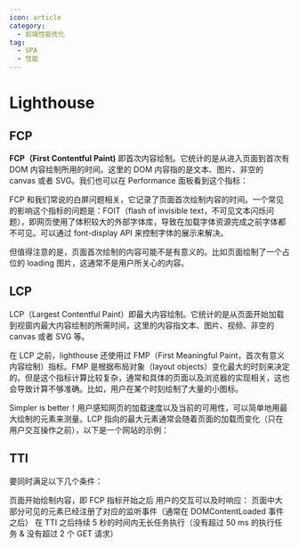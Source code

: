 ```yaml
---
icon: article
category:
  - 前端性能优化
tag:
  - SPA
  - 性能
---
```


# Lighthouse

## FCP

**FCP（First Contentful Paint)** 即首次内容绘制。它统计的是从进入页面到首次有 DOM 内容绘制所用的时间。这里的 DOM 内容指的是文本、图片、非空的 canvas 或者 SVG。我们也可以在 Performance 面板看到这个指标： ​

FCP 和我们常说的白屏问题相关，它记录了页面首次绘制内容的时间。一个常见的影响这个指标的问题是：FOIT（flash of invisible text，不可见文本闪烁问题），即网页使用了体积较大的外部字体库，导致在加载字体资源完成之前字体都不可见。可以通过 font-display API 来控制字体的展示来解决。

但值得注意的是，页面首次绘制的内容可能不是有意义的。比如页面绘制了一个占位的 loading 图片，这通常不是用户所关心的内容。

## LCP

LCP（Largest Contentful Paint）即最大内容绘制。它统计的是从页面开始加载到视窗内最大内容绘制的所需时间，这里的内容指文本、图片、视频、非空的 canvas 或者 SVG 等。

在 LCP 之前，lighthouse 还使用过 FMP（First Meaningful Paint，首次有意义内容绘制）指标。FMP 是根据布局对象（layout objects）变化最大的时刻来决定的。但是这个指标计算比较复杂，通常和具体的页面以及浏览器的实现相关，这也会导致计算不够准确。比如，用户在某个时刻绘制了大量的小图标。

Simpler is better！用户感知网页的加载速度以及当前的可用性，可以简单地用最大绘制的元素来测量。LCP 指向的最大元素通常会随着页面的加载而变化（只在用户交互操作之前），以下是一个网站的示例：

## TTI

要同时满足以下几个条件：

页面开始绘制内容，即 FCP 指标开始之后
用户的交互可以及时响应：
页面中大部分可见的元素已经注册了对应的监听事件（通常在 DOMContentLoaded 事件之后）
在 TTI 之后持续 5 秒的时间内无长任务执行（没有超过 50 ms 的执行任务 & 没有超过 2 个 GET 请求）
